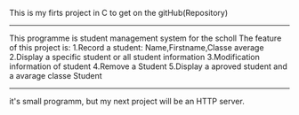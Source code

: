 This is my firts project in C to get on the gitHub(Repository)

---

This programme is student management system for the scholl
The feature of this project is:
1.Record a student: Name,Firstname,Classe average
2.Display a specific student or all student information
3.Modification information of student
4.Remove a Student
5.Display a aproved student and a avarage classe Student

---

it's small programm, but my next project will be an HTTP server.
